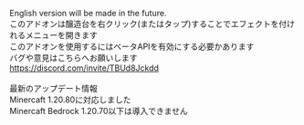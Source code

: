 English version will be made in the future.
<br />
このアドオンは醸造台を右クリック(またはタップ)することでエフェクトを付けれるメニューを開きます<br />
このアドオンを使用するにはベータAPIを有効にする必要かあります<br />
バグや意見はこちらへお願いします<br />
https://discord.com/invite/TBUd8Jckdd<br />
<br />
最新のアップデート情報<br />
Minercaft 1.20.80に対応しました<br />
Minercaft Bedrock 1.20.70以下は導入できません<br />